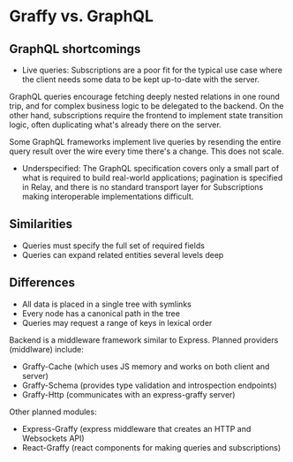# Graffy vs. GraphQL

## GraphQL shortcomings

- Live queries: Subscriptions are a poor fit for the typical use case where the client needs some data to be kept up-to-date with the server.

GraphQL queries encourage fetching deeply nested relations in one round trip, and for complex business logic to be delegated to the backend. On the other hand, subscriptions require the frontend to implement state transition logic, often duplicating what's already there on the server.

Some GraphQL frameworks implement live queries by resending the entire query result over the wire every time there's a change. This does not scale.

- Underspecified: The GraphQL specification covers only a small part of what is required to build real-world applications; pagination is specified in Relay, and there is no standard transport layer for Subscriptions making interoperable implementations difficult.

## Similarities

- Queries must specify the full set of required fields
- Queries can expand related entities several levels deep

## Differences

- All data is placed in a single tree with symlinks
- Every node has a canonical path in the tree
- Queries may request a range of keys in lexical order

Backend is a middleware framework similar to Express. Planned providers (middlware) include:

- Graffy-Cache (which uses JS memory and works on both client and server)
- Graffy-Schema (provides type validation and introspection endpoints)
- Graffy-Http (communicates with an express-graffy server)

Other planned modules:

- Express-Graffy (express middleware that creates an HTTP and Websockets API)
- React-Graffy (react components for making queries and subscriptions)
